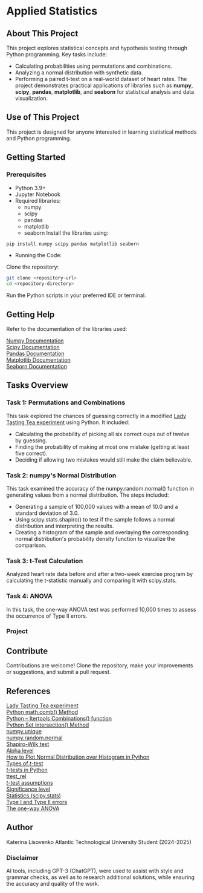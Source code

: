 # Applied Statistics
## About This Project
This project explores statistical concepts and hypothesis testing through Python programming. Key tasks include:
* Calculating probabilities using permutations and combinations.
* Analyzing a normal distribution with synthetic data.
* Performing a paired t-test on a real-world dataset of heart rates.
The project demonstrates practical applications of libraries such as **numpy**, **scipy**, **pandas**, **matplotlib**, and **seaborn** for statistical analysis and data visualization.
## Use of This Project
This project is designed for anyone interested in learning statistical methods and Python programming. 
## Getting Started
### Prerequisites
* Python 3.9+
* Jupyter Notebook
* Required libraries:
    * numpy
    * scipy
    * pandas
    * matplotlib
    * seaborn
Install the libraries using:

```bash
pip install numpy scipy pandas matplotlib seaborn
```
* Running the Code:

Clone the repository:
```bash
git clone <repository-url>
cd <repository-directory>
```
Run the Python scripts in your preferred IDE or terminal.
## Getting Help
Refer to the documentation of the libraries used:

[Numpy Documentation](https://numpy.org/doc/)<br>
[Scipy Documentation](https://docs.scipy.org/doc/scipy/)<br>
[Pandas Documentation](https://pandas.pydata.org/docs/)<br>
[Matplotlib Documentation](https://matplotlib.org/stable/index.html)<br>
[Seaborn Documentation](https://seaborn.pydata.org/)<br>
## Tasks Overview
### Task 1: Permutations and Combinations
This task explored the chances of guessing correctly in a modified [Lady Tasting Tea experiment](https://en.wikipedia.org/wiki/Lady_tasting_tea) using Python. It included:
* Calculating the probability of picking all six correct cups out of twelve by guessing.
* Finding the probability of making at most one mistake (getting at least five correct).
* Deciding if allowing two mistakes would still make the claim believable.
### Task 2: numpy's Normal Distribution
This task examined the accuracy of the numpy.random.normal() function in generating values from a normal distribution. The steps included:
* Generating a sample of 100,000 values with a mean of 10.0 and a standard deviation of 3.0.
* Using scipy.stats.shapiro() to test if the sample follows a normal distribution and interpreting the results.
* Creating a histogram of the sample and overlaying the corresponding normal distribution's probability density function to visualize the comparison.
### Task 3: t-Test Calculation
Analyzed heart rate data before and after a two-week exercise program by calculating the t-statistic manually and comparing it with scipy.stats.
### Task 4: ANOVA
In this task, the one-way ANOVA test was performed 10,000 times to assess the occurrence of Type II errors.
### Project

## Contribute
Contributions are welcome! Clone the repository, make your improvements or suggestions, and submit a pull request.
## References
[Lady Tasting Tea experiment](https://en.wikipedia.org/wiki/Lady_tasting_tea)<br>
[Python math.comb() Method](https://www.w3schools.com/python/ref_math_comb.asp)<br>
[Python – Itertools Combinations() function](https://www.geeksforgeeks.org/python-itertools-combinations-function/)<br>
[Python Set intersection() Method](https://www.w3schools.com/python/ref_set_intersection.asp)<br>
[numpy.unique](https://numpy.org/devdocs/reference/generated/numpy.unique.html)<br>
[numpy.random.normal](https://numpy.org/doc/2.0/reference/random/generated/numpy.random.normal.html#numpy-random-normal)<br>
[Shapiro-Wilk test](https://www.geeksforgeeks.org/how-to-perform-a-shapiro-wilk-test-in-python/)<br>
[Alpha level](https://www.statisticshowto.com/probability-and-statistics/statistics-definitions/what-is-an-alpha-level/)<br>[How to Plot Normal Distribution over Histogram in Python](https://www.geeksforgeeks.org/how-to-plot-normal-distribution-over-histogram-in-python/)<br>
[Types of $t$-test](https://datatab.net/tutorial/t-test)<br>
[$t$-tests in Python](https://www.datacamp.com/tutorial/an-introduction-to-python-t-tests?utm_source=google&utm_medium=paid_search&utm_campaignid=19589720824&utm_adgroupid=157156376311&utm_device=c&utm_keyword=&utm_matchtype=&utm_network=g&utm_adpostion=&utm_creative=720362650453&utm_targetid=dsa-2218886984100&utm_loc_interest_ms=&utm_loc_physical_ms=1007890&utm_content=&utm_campaign=230119_1-sea~dsa~tofu_2-b2c_3-row-p2_4-prc_5-na_6-na_7-le_8-pdsh-go_9-nb-e_10-na_11-na-bfcm24&gad_source=1&gclid=Cj0KCQiAi_G5BhDXARIsAN5SX7pQ0aY0QXyd2Ix2RLW2lQYol1FE9E3dYWeKhhA_uoVpgOi7zTYLsmYaAnkIEALw_wcB)<br>
[ttest_rel](https://docs.scipy.org/doc/scipy/reference/generated/scipy.stats.ttest_rel.html)<br>
[$t$-test assumptions](https://statistics.laerd.com/statistical-guides/independent-t-test-statistical-guide.php)<br>
[Significance level](https://statisticsbyjim.com/glossary/significance-level/)<br>
[Statistics (scipy.stats)](https://docs.scipy.org/doc/scipy/tutorial/stats.html)<br>
[Type I and Type II errors](https://en.wikipedia.org/wiki/Type_I_and_type_II_errors)<br>
[The one-way ANOVA](https://docs.scipy.org/doc/scipy/reference/generated/scipy.stats.f_oneway.html)<br>
## Author
Katerina Lisovenko
Atlantic Technological University Student (2024-2025)
### Disclaimer
AI tools, including GPT-3 (ChatGPT), were used to assist with style and grammar checks, as well as to research additional solutions, while ensuring the accuracy and quality of the work.